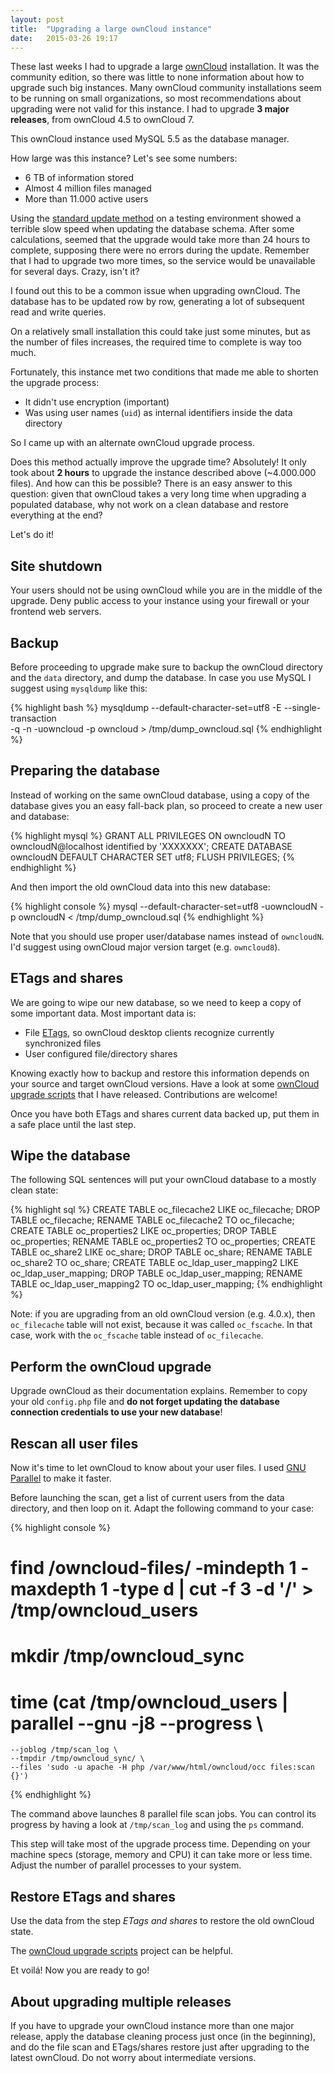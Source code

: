 ```yaml
---
layout: post
title:  "Upgrading a large ownCloud instance"
date:   2015-03-26 19:17
---
```


These last weeks I had to upgrade a large [ownCloud](http://www.owncloud.org)
installation. It was the community edition, so there was little to none
information about how to upgrade such big instances.  Many ownCloud community
installations seem to be running on small organizations, so most recommendations
about upgrading were not valid for this instance. I had to upgrade **3 major
releases**, from ownCloud 4.5 to ownCloud 7.

This ownCloud instance used MySQL 5.5 as the database manager.

How large was this instance? Let's see some numbers:

* 6 TB of information stored
* Almost 4 million files managed
* More than 11.000 active users

Using the [standard update
method](https://doc.owncloud.org/server/5.0/admin_manual/maintenance/update.html)
on a testing environment showed a terrible slow speed when updating the database
schema. After some calculations, seemed that the upgrade would take more than 24
hours to complete, supposing there were no errors during the update. Remember
that I had to upgrade two more times, so the service would be unavailable for
several days. Crazy, isn't it?

I found out this to be a common issue when upgrading ownCloud. The database has
to be updated row by row, generating a lot of subsequent read and write
queries.

On a relatively small installation this could take just some minutes, but as the
number of files increases, the required time to complete is way too much.

Fortunately, this instance met two conditions that made me able to shorten the
upgrade process:

* It didn't use encryption (important)
* Was using user names (``uid``) as internal identifiers inside the
  data directory

So I came up with an alternate ownCloud upgrade process.

Does this method actually improve the upgrade time? Absolutely! It only took
about __2 hours__ to upgrade the instance described above (~4.000.000 files). And
how can this be possible? There is an easy answer to this question: given that
ownCloud takes a very long time when upgrading a populated database, why not work
on a clean database and restore everything at the end?

Let's do it!

Site shutdown
-------------

Your users should not be using ownCloud while you are in the middle of the
upgrade. Deny public access to your instance using your firewall or your frontend
web servers.

Backup
------

Before proceeding to upgrade make sure to backup the ownCloud directory and the
``data`` directory, and dump the database. In case you use MySQL I suggest using
``mysqldump`` like this:

{% highlight bash %}
mysqldump --default-character-set=utf8 -E --single-transaction \
  -q -n -uowncloud -p owncloud > /tmp/dump_owncloud.sql
{% endhighlight %}

Preparing the database
----------------------

Instead of working on the same ownCloud database, using a copy of the  database
gives you an easy fall-back plan, so proceed to create a new user and database:

{% highlight mysql %}
GRANT ALL PRIVILEGES ON owncloudN TO owncloudN@localhost identified by 'XXXXXXX';
CREATE DATABASE owncloudN DEFAULT CHARACTER SET utf8;
FLUSH PRIVILEGES;
{% endhighlight %}

And then import the old ownCloud data into this new database:

{% highlight console %}
mysql --default-character-set=utf8 -uowncloudN -p owncloudN < /tmp/dump_owncloud.sql
{% endhighlight %}

Note that you should use proper user/database names instead of `owncloudN`. I'd
suggest using ownCloud major version target (e.g. `owncloud8`).

ETags and shares
----------------

We are going to wipe our new database, so we need to keep a
copy of some important data. Most important data is:

* File [ETags](https://en.wikipedia.org/wiki/HTTP_ETag), so ownCloud desktop
clients recognize currently synchronized files
* User configured file/directory shares

Knowing exactly how to backup and restore this information depends on your source
and target ownCloud versions. Have a look at some [ownCloud upgrade scripts](https://github.com/adobo/owncloud_upgrade) that I have released. Contributions
are welcome!

Once you have both ETags and shares current data backed up, put them in a safe place
until the last step.

Wipe the database
-----------------

The following SQL sentences will put your ownCloud database to a mostly clean
state:

{% highlight sql %}
CREATE TABLE oc_filecache2 LIKE oc_filecache;
DROP TABLE oc_filecache;
RENAME TABLE oc_filecache2 TO oc_filecache;
CREATE TABLE oc_properties2 LIKE oc_properties;
DROP TABLE oc_properties;
RENAME TABLE oc_properties2 TO oc_properties;
CREATE TABLE oc_share2 LIKE oc_share;
DROP TABLE oc_share;
RENAME TABLE oc_share2 TO oc_share;
CREATE TABLE oc_ldap_user_mapping2 LIKE oc_ldap_user_mapping;
DROP TABLE oc_ldap_user_mapping;
RENAME TABLE oc_ldap_user_mapping2 TO oc_ldap_user_mapping;
{% endhighlight %}

Note: if you are upgrading from an old ownCloud version (e.g. 4.0.x), then `oc_filecache` table will not exist, because it was called `oc_fscache`. In that case, work with the `oc_fscache` table instead of `oc_filecache`.


Perform the ownCloud upgrade
----------------------------

Upgrade ownCloud as their documentation explains. Remember to copy your old `config.php`
file and __do not forget updating the database connection credentials to use your new
database__!

Rescan all user files
---------------------

Now it's time to let ownCloud to know about your user files. I used [GNU Parallel](https://www.gnu.org/software/parallel/) to make it faster.

Before launching the scan, get a list of current users from the data directory,
and then loop on it. Adapt the following command to your case:

{% highlight console %}
# find /owncloud-files/ -mindepth 1 -maxdepth 1 -type d | cut -f 3 -d '/' > /tmp/owncloud_users
# mkdir /tmp/owncloud_sync
# time (cat /tmp/owncloud_users | parallel --gnu -j8 --progress \
    --joblog /tmp/scan_log \
    --tmpdir /tmp/owncloud_sync/ \
    --files 'sudo -u apache -H php /var/www/html/owncloud/occ files:scan {}')
{% endhighlight %}

The command above launches 8 parallel file scan jobs. You can control its progress
by having a look at `/tmp/scan_log` and using the `ps` command.

This step will take most of the upgrade process time. Depending on your machine
specs (storage, memory and CPU) it can take more or less time. Adjust the
number of parallel processes to your system.

Restore ETags and shares
------------------------

Use the data from the step _ETags and shares_ to restore the old ownCloud state.

The [ownCloud upgrade scripts](https://github.com/adobo/owncloud_upgrade) project
can be helpful.

Et voilá! Now you are ready to go!

About upgrading multiple releases
---------------------------------

If you have to upgrade your ownCloud instance more than one major release, apply
the database cleaning process just once (in the beginning), and do the file scan
and ETags/shares restore just after upgrading to the latest ownCloud. Do not
worry about intermediate versions.
